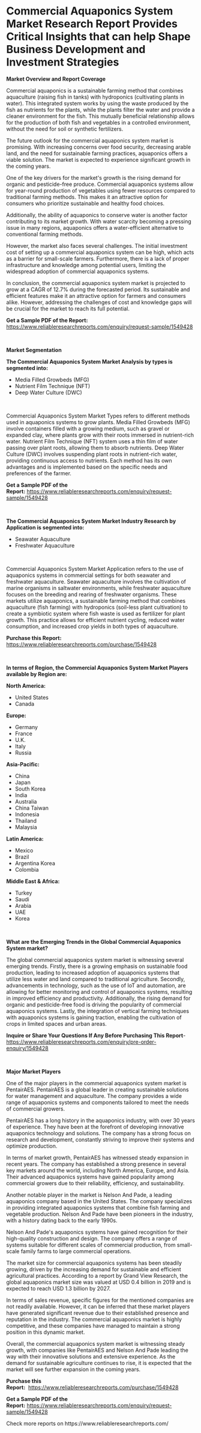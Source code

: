 <p><h1>Commercial Aquaponics System Market Research Report Provides Critical Insights that can help Shape Business Development and Investment Strategies</h1></p><p><strong>Market Overview and Report Coverage</strong></p>
<p><p>Commercial aquaponics is a sustainable farming method that combines aquaculture (raising fish in tanks) with hydroponics (cultivating plants in water). This integrated system works by using the waste produced by the fish as nutrients for the plants, while the plants filter the water and provide a cleaner environment for the fish. This mutually beneficial relationship allows for the production of both fish and vegetables in a controlled environment, without the need for soil or synthetic fertilizers.</p><p>The future outlook for the commercial aquaponics system market is promising. With increasing concerns over food security, decreasing arable land, and the need for sustainable farming practices, aquaponics offers a viable solution. The market is expected to experience significant growth in the coming years.</p><p>One of the key drivers for the market's growth is the rising demand for organic and pesticide-free produce. Commercial aquaponics systems allow for year-round production of vegetables using fewer resources compared to traditional farming methods. This makes it an attractive option for consumers who prioritize sustainable and healthy food choices.</p><p>Additionally, the ability of aquaponics to conserve water is another factor contributing to its market growth. With water scarcity becoming a pressing issue in many regions, aquaponics offers a water-efficient alternative to conventional farming methods.</p><p>However, the market also faces several challenges. The initial investment cost of setting up a commercial aquaponics system can be high, which acts as a barrier for small-scale farmers. Furthermore, there is a lack of proper infrastructure and knowledge among potential users, limiting the widespread adoption of commercial aquaponics systems.</p><p>In conclusion, the commercial aquaponics system market is projected to grow at a CAGR of 12.7% during the forecasted period. Its sustainable and efficient features make it an attractive option for farmers and consumers alike. However, addressing the challenges of cost and knowledge gaps will be crucial for the market to reach its full potential.</p></p>
<p><strong>Get a Sample PDF of the Report:</strong> <a href="https://www.reliableresearchreports.com/enquiry/request-sample/1549428">https://www.reliableresearchreports.com/enquiry/request-sample/1549428</a></p>
<p>&nbsp;</p>
<p><strong>Market Segmentation</strong></p>
<p><strong>The Commercial Aquaponics System Market Analysis by types is segmented into:</strong></p>
<p><ul><li>Media Filled Growbeds (MFG)</li><li>Nutrient Film Technique (NFT)</li><li>Deep Water Culture (DWC)</li></ul></p>
<p>&nbsp;</p>
<p><p>Commercial Aquaponics System Market Types refers to different methods used in aquaponics systems to grow plants. Media Filled Growbeds (MFG) involve containers filled with a growing medium, such as gravel or expanded clay, where plants grow with their roots immersed in nutrient-rich water. Nutrient Film Technique (NFT) system uses a thin film of water passing over plant roots, allowing them to absorb nutrients. Deep Water Culture (DWC) involves suspending plant roots in nutrient-rich water, providing continuous access to nutrients. Each method has its own advantages and is implemented based on the specific needs and preferences of the farmer.</p></p>
<p><strong>Get a Sample PDF of the Report:</strong>&nbsp;<a href="https://www.reliableresearchreports.com/enquiry/request-sample/1549428">https://www.reliableresearchreports.com/enquiry/request-sample/1549428</a></p>
<p>&nbsp;</p>
<p><strong>The Commercial Aquaponics System Market Industry Research by Application is segmented into:</strong></p>
<p><ul><li>Seawater Aquaculture</li><li>Freshwater Aquaculture</li></ul></p>
<p>&nbsp;</p>
<p><p>Commercial Aquaponics System Market Application refers to the use of aquaponics systems in commercial settings for both seawater and freshwater aquaculture. Seawater aquaculture involves the cultivation of marine organisms in saltwater environments, while freshwater aquaculture focuses on the breeding and rearing of freshwater organisms. These markets utilize aquaponics, a sustainable farming method that combines aquaculture (fish farming) with hydroponics (soil-less plant cultivation) to create a symbiotic system where fish waste is used as fertilizer for plant growth. This practice allows for efficient nutrient cycling, reduced water consumption, and increased crop yields in both types of aquaculture.</p></p>
<p><strong>Purchase this Report:</strong>&nbsp; <a href="https://www.reliableresearchreports.com/purchase/1549428">https://www.reliableresearchreports.com/purchase/1549428</a></p>
<p>&nbsp;</p>
<p><strong>In terms of Region, the Commercial Aquaponics System Market Players available by Region are:</strong></p>
<p>
    <p> <strong> North America: </strong>
        <ul>
            <li>United States</li>
            <li>Canada</li>
        </ul>
        </p> 
    <p> <strong> Europe: </strong>
        <ul>
            <li>Germany</li>
            <li>France</li>
            <li>U.K.</li>
            <li>Italy</li>
            <li>Russia</li>
        </ul>
        </p> 
    <p> <strong> Asia-Pacific: </strong>
        <ul>
            <li>China</li>
            <li>Japan</li>
            <li>South Korea</li>
            <li>India</li>
            <li>Australia</li>
            <li>China Taiwan</li>
            <li>Indonesia</li>
            <li>Thailand</li>
            <li>Malaysia</li>
        </ul>
        </p> 
    <p> <strong> Latin America: </strong>
        <ul>
            <li>Mexico</li>
            <li>Brazil</li>
            <li>Argentina Korea</li>
            <li>Colombia</li>
        </ul>
        </p> 
    <p> <strong> Middle East & Africa: </strong>
        <ul>
            <li>Turkey</li>
            <li>Saudi</li>
            <li>Arabia</li>
            <li>UAE</li>
            <li>Korea</li>
        </ul>
    </p>
    </p>
<p>&nbsp;</p>
<p><strong>What are the Emerging Trends in the Global Commercial Aquaponics System market?</strong></p>
<p><p>The global commercial aquaponics system market is witnessing several emerging trends. Firstly, there is a growing emphasis on sustainable food production, leading to increased adoption of aquaponics systems that utilize less water and land compared to traditional agriculture. Secondly, advancements in technology, such as the use of IoT and automation, are allowing for better monitoring and control of aquaponics systems, resulting in improved efficiency and productivity. Additionally, the rising demand for organic and pesticide-free food is driving the popularity of commercial aquaponics systems. Lastly, the integration of vertical farming techniques with aquaponics systems is gaining traction, enabling the cultivation of crops in limited spaces and urban areas.</p></p>
<p><strong>Inquire or Share Your Questions If Any Before Purchasing This Report</strong>- <a href="https://www.reliableresearchreports.com/enquiry/pre-order-enquiry/1549428">https://www.reliableresearchreports.com/enquiry/pre-order-enquiry/1549428</a></p>
<p>&nbsp;</p>
<p><strong>Major Market Players</strong></p>
<p><p>One of the major players in the commercial aquaponics system market is PentairAES. PentairAES is a global leader in creating sustainable solutions for water management and aquaculture. The company provides a wide range of aquaponics systems and components tailored to meet the needs of commercial growers.</p><p>PentairAES has a long history in the aquaponics industry, with over 30 years of experience. They have been at the forefront of developing innovative aquaponics technology and solutions. The company has a strong focus on research and development, constantly striving to improve their systems and optimize production.</p><p>In terms of market growth, PentairAES has witnessed steady expansion in recent years. The company has established a strong presence in several key markets around the world, including North America, Europe, and Asia. Their advanced aquaponics systems have gained popularity among commercial growers due to their reliability, efficiency, and sustainability.</p><p>Another notable player in the market is Nelson And Pade, a leading aquaponics company based in the United States. The company specializes in providing integrated aquaponics systems that combine fish farming and vegetable production. Nelson And Pade have been pioneers in the industry, with a history dating back to the early 1990s.</p><p>Nelson And Pade's aquaponics systems have gained recognition for their high-quality construction and design. The company offers a range of systems suitable for different scales of commercial production, from small-scale family farms to large commercial operations.</p><p>The market size for commercial aquaponics systems has been steadily growing, driven by the increasing demand for sustainable and efficient agricultural practices. According to a report by Grand View Research, the global aquaponics market size was valued at USD 0.4 billion in 2019 and is expected to reach USD 1.3 billion by 2027.</p><p>In terms of sales revenue, specific figures for the mentioned companies are not readily available. However, it can be inferred that these market players have generated significant revenue due to their established presence and reputation in the industry. The commercial aquaponics market is highly competitive, and these companies have managed to maintain a strong position in this dynamic market.</p><p>Overall, the commercial aquaponics system market is witnessing steady growth, with companies like PentairAES and Nelson And Pade leading the way with their innovative solutions and extensive experience. As the demand for sustainable agriculture continues to rise, it is expected that the market will see further expansion in the coming years.</p></p>
<p><strong>Purchase this Report:</strong>&nbsp;&nbsp;<a href="https://www.reliableresearchreports.com/purchase/1549428">https://www.reliableresearchreports.com/purchase/1549428</a></p>
<p></p>
<p><strong>Get a Sample PDF of the Report:</strong>&nbsp;<a href="https://www.reliableresearchreports.com/enquiry/request-sample/1549428">https://www.reliableresearchreports.com/enquiry/request-sample/1549428</a></p>
<p>Check more reports on https://www.reliableresearchreports.com/</p>